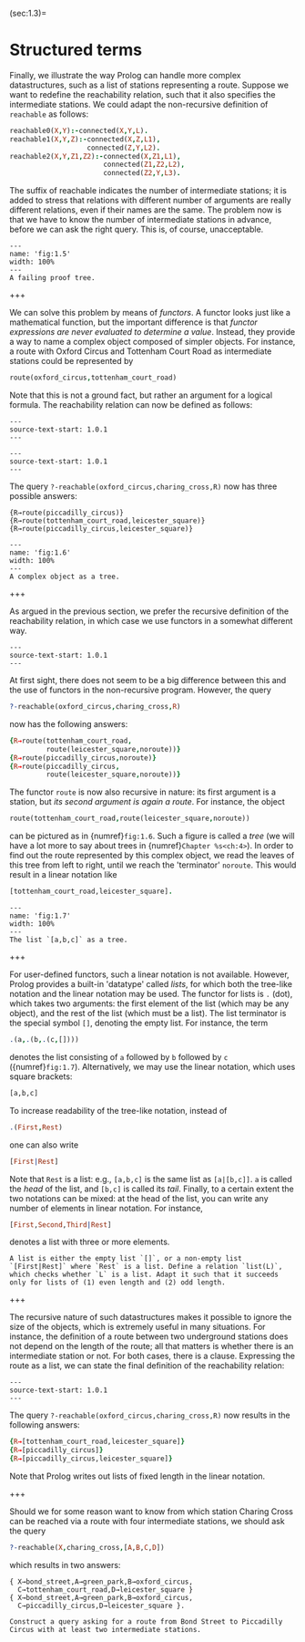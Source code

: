 <!--H3: Section 1.3-->
(sec:1.3)=
# Structured terms #

Finally, we illustrate the way Prolog can handle more complex datastructures, such as a list of stations representing a route. Suppose we want to redefine the reachability relation, such that it also specifies the intermediate stations. We could adapt the non-recursive definition of `reachable` as follows:
```Prolog
reachable0(X,Y):-connected(X,Y,L).
reachable1(X,Y,Z):-connected(X,Z,L1),
                   connected(Z,Y,L2).
reachable2(X,Y,Z1,Z2):-connected(X,Z1,L1),
                       connected(Z1,Z2,L2),
                       connected(Z2,Y,L3).
```
The suffix of reachable indicates the number of intermediate stations; it is added to stress that relations with different number of arguments are really different relations, even if their names are the same. The problem now is that we have to know the number of intermediate stations in advance, before we can ask the right query. This is, of course, unacceptable.

```{figure} /src/fig/part_i/image010.svg
---
name: 'fig:1.5'
width: 100%
---
A failing proof tree.
```

+++

We can solve this problem by means of *functors*. A functor looks just like a mathematical function, but the important difference is that *functor expressions are never evaluated to determine a value*. Instead, they provide a way to name a complex object composed of simpler objects. For instance, a route with Oxford Circus and Tottenham Court Road as intermediate stations could be represented by
```Prolog
route(oxford_circus,tottenham_court_road)
```
Note that this is not a ground fact, but rather an argument for a logical formula. The reachability relation can now be defined as follows:
<!--This block originally inherited from 1.0.1 (`inherit-id: 1.0.1`), however since now the two are in different documents, the inheritance will not work and is replaced with `source-text-start`.-->
```{swish} 1.2.1
---
source-text-start: 1.0.1
---
```
<!--This block originally inherited from 1.0.1 (`inherit-id: 1.0.1`), however since now the two are in different documents, the inheritance will not work and is replaced with `source-text-start`.-->
```{swish} 1.2.2
---
source-text-start: 1.0.1
---
```
The query `?-reachable(oxford_circus,charing_cross,R)` now has three possible answers:
```text
{R→route(piccadilly_circus)}
{R→route(tottenham_court_road,leicester_square)}
{R→route(piccadilly_circus,leicester_square)}
```

```{figure} /src/fig/part_i/image012.svg
---
name: 'fig:1.6'
width: 100%
---
A complex object as a tree.
```

+++

As argued in the previous section, we prefer the recursive definition of the reachability relation, in which case we use functors in a somewhat different way.
<!--This block originally inherited from 1.0.1 (`inherit-id: 1.0.1`), however since now the two are in different documents, the inheritance will not work and is replaced with `source-text-start`.-->
```{swish} 1.2.2_2
---
source-text-start: 1.0.1
---
```
At first sight, there does not seem to be a big difference between this and the use of functors in the non-recursive program. However, the query
```Prolog
?-reachable(oxford_circus,charing_cross,R)
```
now has the following answers:
```Prolog
{R→route(tottenham_court_road,
         route(leicester_square,noroute))}
{R→route(piccadilly_circus,noroute)}
{R→route(piccadilly_circus,
         route(leicester_square,noroute))}
```
The functor `route` is now also recursive in nature: its first argument is a station, but *its second argument is again a route*. For instance, the object
```Prolog
route(tottenham_court_road,route(leicester_square,noroute))
```
can be pictured as in {numref}`fig:1.6`. Such a figure is called a *tree* (we will have a lot more to say about trees in {numref}`Chapter %s<ch:4>`). In order to find out the route represented by this complex object, we read the leaves of this tree from left to right, until we reach the 'terminator' `noroute`. This would result in a linear notation like
<!--chapter 4-->
```Prolog
[tottenham_court_road,leicester_square].
```

```{figure} /src/fig/part_i/image014.svg
---
name: 'fig:1.7'
width: 100%
---
The list `[a,b,c]` as a tree.
```

+++

For user-defined functors, such a linear notation is not available. However, Prolog provides a built-in 'datatype' called *lists*, for which both the tree-like notation and the linear notation may be used. The functor for lists is `.` (dot), which takes two arguments: the first element of the list (which may be any object), and the rest of the list (which must be a list). The list terminator is the special symbol `[]`, denoting the empty list. For instance, the term
```Prolog
.(a,.(b,.(c,[])))
```
denotes the list consisting of `a` followed by `b` followed by `c` ({numref}`fig:1.7`). Alternatively, we may use the linear notation, which uses square brackets:
```Prolog
[a,b,c]
```
To increase readability of the tree-like notation, instead of
```Prolog
.(First,Rest)
```
one can also write
```Prolog
[First|Rest]
```
Note that `Rest` is a list: e.g., `[a,b,c]` is the same list as `[a|[b,c]]`. `a` is called the *head* of the list, and `[b,c]` is called its *tail*. Finally, to a certain extent the two notations can be mixed: at the head of the list, you can write any number of elements in linear notation. For instance,
```Prolog
[First,Second,Third|Rest]
```
denotes a list with three or more elements.

```{exercise} 1.4
A list is either the empty list `[]`, or a non-empty list `[First|Rest]` where `Rest` is a list. Define a relation `list(L)`, which checks whether `L` is a list. Adapt it such that it succeeds only for lists of (1) even length and (2) odd length.
```

+++

The recursive nature of such datastructures makes it possible to ignore the size of the objects, which is extremely useful in many situations. For instance, the definition of a route between two underground stations does not depend on the length of the route; all that matters is whether there is an intermediate station or not. For both cases, there is a clause. Expressing the route as a list, we can state the final definition of the reachability relation:
<!--This block originally inherited from 1.0.1 (`inherit-id: 1.0.1`), however since now the two are in different documents, the inheritance will not work and is replaced with `source-text-start`.-->
```{swish} 1.2.3
---
source-text-start: 1.0.1
---
```
The query `?-reachable(oxford_circus,charing_cross,R)` now results in the following answers:
```Prolog
{R→[tottenham_court_road,leicester_square]}
{R→[piccadilly_circus]}
{R→[piccadilly_circus,leicester_square]}
```
Note that Prolog writes out lists of fixed length in the linear notation.

+++

Should we for some reason want to know from which station Charing Cross can be reached via a route with four intermediate stations, we should ask the query
```Prolog
?-reachable(X,charing_cross,[A,B,C,D])
```
which results in two answers:
```text
{ X→bond_street,A→green_park,B→oxford_circus,
  C→tottenham_court_road,D→leicester_square }
{ X→bond_street,A→green_park,B→oxford_circus,
  C→piccadilly_circus,D→leicester_square }.
```

```{exercise} 1.5
Construct a query asking for a route from Bond Street to Piccadilly Circus with at least two intermediate stations.
```
